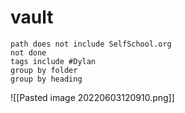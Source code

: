# vault
```tasks
path does not include SelfSchool.org
not done
tags include #Dylan 
group by folder
group by heading
```
![[Pasted image 20220603120910.png]]